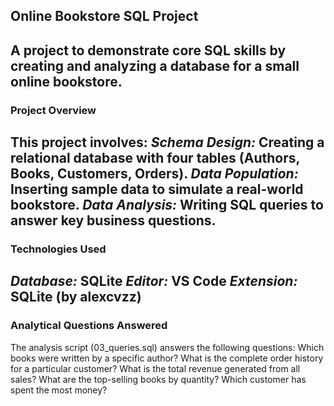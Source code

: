 ## Online Bookstore SQL Project
A project to demonstrate core SQL skills by creating and analyzing a database for a small online bookstore.
---
### Project Overview
This project involves:
*Schema Design:* Creating a relational database with four tables (Authors, Books, Customers, Orders).
*Data Population:* Inserting sample data to simulate a real-world bookstore.
*Data Analysis:* Writing SQL queries to answer key business questions.
---
### Technologies Used
*Database:* SQLite
*Editor:* VS Code
*Extension:* SQLite (by alexcvzz)
---
### Analytical Questions Answered
The analysis script (03_queries.sql) answers the following questions:
Which books were written by a specific author?
What is the complete order history for a particular customer?
What is the total revenue generated from all sales?
What are the top-selling books by quantity?
Which customer has spent the most money?